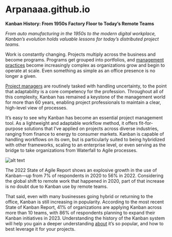 # Arpanaaa.github.io

**Kanban History: From 1950s Factory Floor to Today’s Remote Teams**

*From auto manufacturing in the 1950s to the modern digital workplace, Kanban’s evolution holds valuable lessons for today’s distributed project teams.*

Work is constantly changing. Projects multiply across the business and become programs. Programs get grouped into portfolios, and [management practices](https://www.toptal.com/project-managers/scaled-agile-framework/safe-best-practices) become increasingly complex as organizations grow and begin to operate at scale. Even something as simple as an office presence is no longer a given.

[Project managers](https://www.toptal.com/project-managers/freelance) are routinely tasked with handling uncertainty, to the point that adaptability is a core competency for the profession. Throughout all of this complexity, Kanban has remained a keystone of the management world for more than 60 years, enabling project professionals to maintain a clear, high-level view of processes.

It’s easy to see why Kanban has become an essential project management tool. As a lightweight and adaptable workflow method, it offers fit-for-purpose solutions that I’ve applied on projects across diverse industries, ranging from finance to energy to consumer markets. Kanban is capable of handling workflows on its own, but is particularly suited to being hybridized with other frameworks, scaling to an enterprise level, or even serving as the bridge to take organizations from Waterfall to Agile processes.

![alt text](https://assets.toptal.io/images?url=https%3A%2F%2Fbs-uploads.toptal.io%2Fblackfish-uploads%2Fpublic-files%2FUntitled-c1c5294701185de6bfc2ad3e915e4861.png)

The 2022 State of Agile Report shows an explosive growth in the use of Kanban—up from 7% of respondents in 2020 to 56% in 2022. Considering the global shift to remote work that happened in 2020, part of that increase is no doubt due to Kanban use by remote teams.

That said, even with many businesses going hybrid or returning to the office, Kanban is still increasing in popularity. According to the most recent State of Kanban Report, 41% of organizations are applying Kanban across more than 10 teams, with 86% of respondents planning to expand their Kanban initiatives in 2023. Understanding the history of the Kanban system will help you gain a deeper understanding [about](https://arpanaaa.github.io/about) it’s so popular, and how to best leverage it for your projects.
